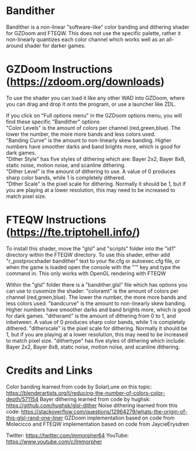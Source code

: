 # Bandither
Bandither is a non-linear "software-like" color banding and dithering shader for GZDoom and FTEQW. This does not use the specific palette, rather it non-linearly quantizes each color channel which works well as an all-around shader for darker games.

# GZDoom Instructions (https://zdoom.org/downloads)
To use the shader you can load it like any other WAD into GZDoom, where you can drag and drop it onto the program, or use a launcher like ZDL.  
  
If you click on "Full options menu" in the GZDoom options menu, you will find these specific "Bandither" options  
"Color Levels" is the amount of colors per channel (red,green,blue). The lower the number, the more more bands and less colors used.  
"Banding Curve" is the amount to non-linearly skew banding. Higher numbers have smoother darks and band brights more, which is good for dark games.  
"Dither Style" has five styles of dithering which are: Bayer 2x2, Bayer 8x8, static noise, motion noise, and scanline dithering.  
"Dither Level" is the amount of dithering to use. A value of 0 produces sharp color bands, while 1 is completely dithered.  
"Dither Scale" is the pixel scale for dithering. Normally it should be 1, but if you are playing at a lower resolution, this may need to be increased to match pixel size.  

# FTEQW Instructions (https://fte.triptohell.info/)
To install this shader, move the "glsl" and "scripts" folder into the "id1" directory within the FTEQW directory. To use this shader, either add "r_postprocshader bandither" text to your fte.cfg or autoexec.cfg file, or when the game is loaded open the console with the "'" key and type the command in. This only works with OpenGL rendering with FTEQW

Within the "glsl" folder there is a "bandither.glsl" file which has options you can use to cusomize the shader:
"coloramt" is the amount of colors per channel (red,green,blue). The lower the number, the more more bands and less colors used. 
"bandcurve" is the amount to non-linearly skew banding. Higher numbers have smoother darks and band brights more, which is good for dark games.
"ditheramt" is the amount of dithering from 0 to 1, and inbetween. A value of 0 produces sharp color bands, while 1 is completely dithered.
"ditherscale" is the pixel scale for dithering. Normally it should be 1, but if you are playing at a lower resolution, this may need to be increased to match pixel size.
"dithertype" has five styles of dithering which include: Bayer 2x2, Bayer 8x8, static noise, motion noise, and scanline dithering.

# Credits and Links
Color banding learned from code by SolarLune on this topic: https://blenderartists.org/t/reducing-the-number-of-colors-color-depth/571154
Bayer dithering learned from code by hughsk: https://github.com/hughsk/glsl-dither
Noise dithering learned from this code: https://stackoverflow.com/questions/12964279/whats-the-origin-of-this-glsl-rand-one-liner
GZDoom implementation based on code from Molecicco and FTEQW implementation based on code from JaycieErysdren

Twitter: https://twitter.com/immorpher64
YouTube: https://www.youtube.com/c/Immorpher
